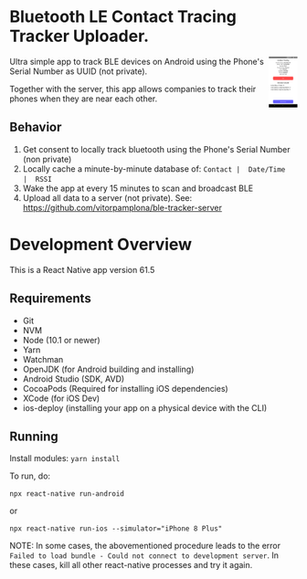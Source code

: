 # Bluetooth LE Contact Tracing Tracker Uploader. 

<img align="right" src="./docs/preview.png" data-canonical-src="./docs/preview.png" width="50px"/>

Ultra simple app to track BLE devices on Android using the Phone's Serial Number as UUID (not private). 

Together with the server, this app allows companies to track their phones when they are near each other. 

## Behavior

1. Get consent to locally track bluetooth using the Phone's Serial Number (non private)
2. Locally cache a minute-by-minute database of: ``` Contact |  Date/Time  |  RSSI ```
3. Wake the app at every 15 minutes to scan and broadcast BLE
4. Upload all data to a server (not private). See: https://github.com/vitorpamplona/ble-tracker-server

# Development Overview

This is a React Native app version 61.5

## Requirements

* Git
* NVM
* Node (10.1 or newer)
* Yarn
* Watchman
* OpenJDK (for Android building and installing)
* Android Studio (SDK, AVD)
* CocoaPods (Required for installing iOS dependencies)
* XCode (for iOS Dev)
* ios-deploy (installing your app on a physical device with the CLI)

## Running

Install modules:
```yarn install``` 

To run, do:
```
npx react-native run-android
```
or
```
npx react-native run-ios --simulator="iPhone 8 Plus"
```

NOTE: In some cases, the abovementioned procedure leads to the error `Failed to load bundle - Could not connect to development server`. In these cases, kill all other react-native processes and try it again.
